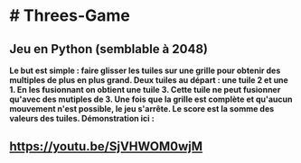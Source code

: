 <h1># Threes-Game</h1>
<h2>Jeu en Python (semblable à 2048) </h2>

<strong><p> Le but est simple : faire glisser les tuiles sur une grille pour obtenir des multiples de plus en plus grand.
Deux tuiles au départ : une tuile 2 et une 1. En les fusionnant on obtient une tuile 3. Cette tuile ne peut fusionner qu'avec des mutiples de 3. 
Une fois que la grille est complète et qu'aucun mouvement n'est possible, le jeu s'arrête. 
Le score est la somme des valeurs des tuiles. 
Démonstration ici : <h2> https://youtu.be/SjVHWOM0wjM </h2>
</p></strong>
